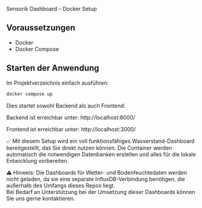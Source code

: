 Sensorik Dashboard – Docker Setup

## Voraussetzungen
- Docker
- Docker Compose

## Starten der Anwendung
Im Projektverzeichnis einfach ausführen:

```bash
docker compose up
```
Dies startet sowohl Backend als auch Frontend:

Backend ist erreichbar unter: http://localhost:8000/

Frontend ist erreichbar unter: http://localhost:3000/



✅ Mit diesem Setup wird ein voll funktionsfähiges Wasserstand-Dashboard bereitgestellt, das Sie direkt nutzen können. Die Container werden automatisch die notwendigen Datenbanken erstellen und alles für die lokale Entwicklung vorbereiten.


⚠️ Hinweis: Die Dashboards für Wetter- und Bodenfeuchtedaten werden nicht geladen, da sie eine separate InfluxDB-Verbindung benötigen, die außerhalb des Umfangs dieses Repos liegt.  
Bei Bedarf an Unterstützung bei der Umsetzung dieser Dashboards können Sie uns gerne kontaktieren.
